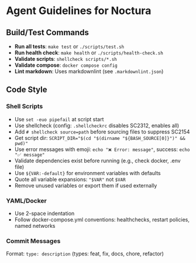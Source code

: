 # Agent Guidelines for Noctura

## Build/Test Commands

- **Run all tests**: `make test` or `./scripts/test.sh`
- **Run health check**: `make health` or `./scripts/health-check.sh`
- **Validate scripts**: `shellcheck scripts/*.sh`
- **Validate compose**: `docker compose config`
- **Lint markdown**: Uses markdownlint (see `.markdownlint.json`)

## Code Style

### Shell Scripts

- Use `set -euo pipefail` at script start
- Use shellcheck (config: `.shellcheckrc` disables SC2312, enables all)
- Add `# shellcheck source=path` before sourcing files to suppress SC2154
- Get script dir: `SCRIPT_DIR="$(cd "$(dirname "${BASH_SOURCE[0]}")" && pwd)"`
- Use error messages with emoji: `echo "❌ Error: message"`, success: `echo "✅ message"`
- Validate dependencies exist before running (e.g., check docker, .env file)
- Use `${VAR:-default}` for environment variables with defaults
- Quote all variable expansions: `"$VAR"` not `$VAR`
- Remove unused variables or export them if used externally

### YAML/Docker

- Use 2-space indentation
- Follow docker-compose.yml conventions: healthchecks, restart policies, named networks

### Commit Messages

Format: `type: description` (types: feat, fix, docs, chore, refactor)

